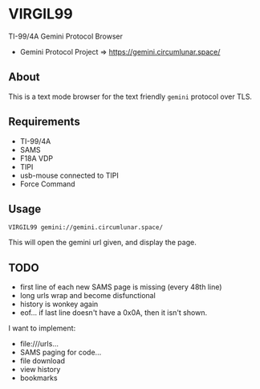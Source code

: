 # VIRGIL99

TI-99/4A Gemini Protocol Browser

* Gemini Protocol Project => https://gemini.circumlunar.space/

## About

This is a text mode browser for the text friendly `gemini` protocol over TLS. 

## Requirements

* TI-99/4A
* SAMS
* F18A VDP
* TIPI
* usb-mouse connected to TIPI
* Force Command

## Usage

```
VIRGIL99 gemini://gemini.circumlunar.space/
```

This will open the gemini url given, and display the page.

## TODO

* first line of each new SAMS page is missing (every 48th line)
* long urls wrap and become disfunctional
* history is wonkey again
* eof... if last line doesn't have a 0x0A, then it isn't shown.

I want to implement:

* file:///urls... 
* SAMS paging for code... 
* file download
* view history
* bookmarks

